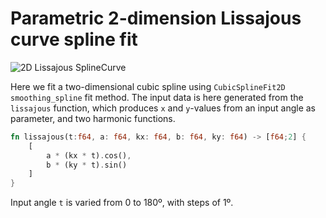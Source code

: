 
# Parametric 2-dimension Lissajous curve spline fit

![2D Lissajous SplineCurve](https://harbik.github.io/img/dierckx/lissajous.png)

Here we fit a two-dimensional cubic spline using `CubicSplineFit2D` `smoothing_spline` fit method.
The input data is here generated from the `lissajous` function, which produces `x` and `y`-values from an input angle as parameter, and two harmonic functions.

```rust
fn lissajous(t:f64, a: f64, kx: f64, b: f64, ky: f64) -> [f64;2] {
    [
        a * (kx * t).cos(),
        b * (ky * t).sin()
    ]
}
```

Input angle `t` is varied from 0 to 180º, with steps of 1º.
